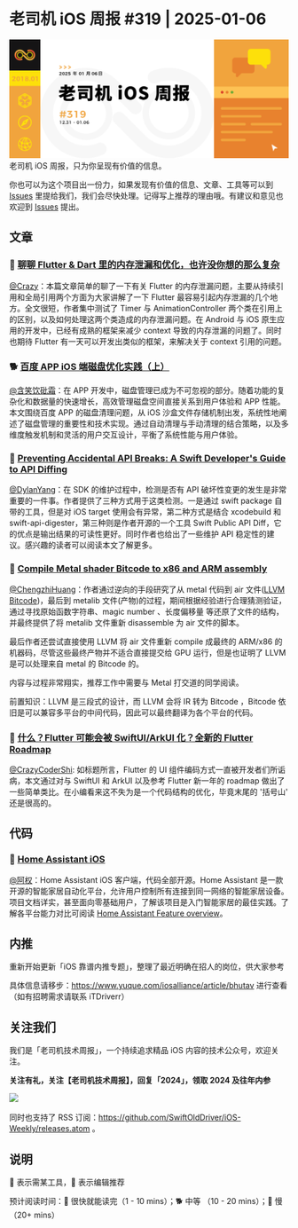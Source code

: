 # 老司机 iOS 周报 #319 | 2025-01-06

![ios-weekly](https://github.com/SwiftOldDriver/iOS-Weekly/blob/master/assets/weekly-header/319.jpg?raw=true)
老司机 iOS 周报，只为你呈现有价值的信息。

你也可以为这个项目出一份力，如果发现有价值的信息、文章、工具等可以到 [Issues](https://github.com/SwiftOldDriver/iOS-Weekly/issues) 里提给我们，我们会尽快处理。记得写上推荐的理由哦。有建议和意见也欢迎到 [Issues](https://github.com/SwiftOldDriver/iOS-Weekly/issues) 提出。

## 文章

### 🐎 [聊聊 Flutter & Dart 里的内存泄漏和优化，也许没你想的那么复杂](https://mp.weixin.qq.com/s/_88yMWWkLI6fFPHhqMdc2w)

[@Crazy](https://github.com/jiyan135960)：本篇文章简单的聊了一下有关 Flutter 的内存泄漏问题，主要从持续引用和全局引用两个方面为大家讲解了一下 Flutter 最容易引起内存泄漏的几个地方。全文很短，作者集中测试了 Timer 与 AnimationController 两个类在引用上的区别，以及如何处理这两个类造成的内存泄漏问题。在 Android 与 iOS 原生应用的开发中，已经有成熟的框架来减少 context 导致的内存泄漏的问题了。同时也期待 Flutter 有一天可以开发出类似的框架，来解决关于 context 引用的问题。

### 🐕 [百度 APP iOS 端磁盘优化实践（上）](https://mp.weixin.qq.com/s/YNd8-NKVdql3pRNImwxyTA)

[@含笑饮砒霜](https://weibo.com/chinafishnews/)：在 APP 开发中，磁盘管理已成为不可忽视的部分。随着功能的复杂化和数据量的快速增长，高效管理磁盘空间直接关系到用户体验和 APP 性能。本文围绕百度 APP 的磁盘清理问题，从 iOS 沙盒文件存储机制出发，系统性地阐述了磁盘管理的重要性和技术实现。通过自动清理与手动清理的结合策略，以及多维度触发机制和灵活的用户交互设计，平衡了系统性能与用户体验。

### 🐎 [Preventing Accidental API Breaks: A Swift Developer's Guide to API Diffing](https://www.adyen.com/knowledge-hub/swift-api-diff)

[@DylanYang](https://github.com/Dylan19Yang)：在 SDK 的维护过程中，检测是否有 API 破坏性变更的发生是非常重要的一件事。作者提供了三种方式用于这类检测。一是通过 swift package 自带的工具，但是对 iOS target 使用会有异常，第二种方式是结合 xcodebuild 和 swift-api-digester，第三种则是作者开源的一个工具 Swift Public API Diff，它的优点是输出结果的可读性更好。同时作者也给出了一些维护 API 稳定性的建议。感兴趣的读者可以阅读本文了解更多。

### 🐢 [Compile Metal shader Bitcode to x86 and ARM assembly](https://worthdoingbadly.com/metalbitcode/)

[@ChengzhiHuang](https://www.github.com/ChengzhiHuang)：作者通过逆向的手段研究了从 metal 代码到 air 文件([LLVM Bitcode](https://llvm.org/docs/BitCodeFormat.html))，最后到 metalib 文件(产物)的过程，期间根据经验进行合理猜测验证，通过寻找原始函数字符串、magic number 、长度偏移量 等还原了文件的结构，并最终提供了将 metalib 文件重新 disassemble 为 air 文件的脚本。

最后作者还尝试直接使用 LLVM 将 air 文件重新 compile 成最终的 ARM/x86 的机器码，尽管这些最终产物并不适合直接提交给 GPU 运行，但是也证明了 LLVM 是可以处理来自 metal 的 Bitcode 的。

内容与过程非常翔实，推荐工作中需要与 Metal 打交道的同学阅读。

前置知识：LLVM 是三段式的设计，而 LLVM 会将 IR 转为 Bitcode ，Bitcode 依旧是可以兼容多平台的中间代码，因此可以最终翻译为各个平台的代码。

### 🐢 [什么？Flutter 可能会被 SwiftUI/ArkUI 化？全新的 Flutter Roadmap](https://mp.weixin.qq.com/s/oiwfzBiednsQQgSCG-K_0g)

[@CrazyCoderShi](https://github.com/CrazyCoderShi): 如标题所言，Flutter 的 UI 组件编码方式一直被开发者们所诟病，本文通过对与 SwiftUI 和 ArkUI 以及参考 Flutter 新一年的 roadmap 做出了一些简单类比。在小编看来这不失为是一个代码结构的优化，毕竟末尾的 '括号山' 还是很高的。

## 代码

### 🐢 [Home Assistant iOS](https://github.com/home-assistant/iOS)

[@阿权](https://github.com/bqlin)：Home Assistant iOS 客户端，代码全部开源。Home Assistant 是一款开源的智能家居自动化平台，允许用户控制所有连接到同一网络的智能家居设备。项目文档详实，甚至面向零基础用户，了解该项目是入门智能家居的最佳实践。了解各平台能力对比可阅读 [Home Assistant Feature overview](https://companion.home-assistant.io/docs/core/)。

## 内推

重新开始更新「iOS 靠谱内推专题」，整理了最近明确在招人的岗位，供大家参考

具体信息请移步：https://www.yuque.com/iosalliance/article/bhutav 进行查看（如有招聘需求请联系 iTDriverr）

## 关注我们

我们是「老司机技术周报」，一个持续追求精品 iOS 内容的技术公众号，欢迎关注。

**关注有礼，关注【老司机技术周报】，回复「2024」，领取 2024 及往年内参**

![](https://github.com/SwiftOldDriver/iOS-Weekly/blob/master/assets/qrcode_for_wechat.jpg?raw=true)

同时也支持了 RSS 订阅：https://github.com/SwiftOldDriver/iOS-Weekly/releases.atom 。

## 说明

🚧 表示需某工具，🌟 表示编辑推荐

预计阅读时间：🐎 很快就能读完（1 - 10 mins）；🐕 中等 （10 - 20 mins）；🐢 慢（20+ mins）
